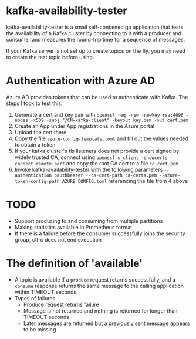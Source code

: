 # kafka-availability-tester

kafka-availability-tester is a small self-contained go application that tests the availability of a
Kafka cluster by connecting to it with a producer and consumer and measures the round-trip time for 
a sequence of messages.

If your Kafka server is not set up to create topics on the fly, you may need to create the test topic
before using.

# Authentication with Azure AD

Azure AD provides tokens that can be used to authenticate with Kafka. The steps I took to test this:
1. Generate a cert and key pair with `openssl req -new -newkey rsa:4096 -nodes -x509 -subj "/CN=kafka-client" -keyout key.pem -out cert.pem`
2. Create an App under App registrations in the Azure portal 
3. Upload the cert there
4. Copy the file `azure-config-template.toml` and fill out the values needed to obtain a token 
5. If your kafka cluster's tls listeners does not provide a cert signed by widely trusted CA, connect
   using `openssl s_client -showcerts -connect remote:port` and copy the root CA cert to a file `ca-cert.pem`
6. Invoke kafka-availability-tester with the following parameters 
   `--authentication oauthbearer --ca-cert-path ca-certs.pem --azure-token-config-path AZURE_CONFIG.toml`
   referencing the file from 4 above 

# TODO
* Support producing to and consuming from multiple partitions
* Making statistics available in Prometheus format
* If there is a failure before the consumer successfully joins the security group, ctl-c does not end execution

# The definition of 'available'
* A topic is available if a `produce` request returns successfully, and a `consume` response returns the same 
message to the calling application within TIMEOUT seconds.
* Types of failures
    * Produce request returns failure
    * Message is not returned and nothing is returned for longer than TIMEOUT seconds
    * Later messages are returned but a previously sent message appears to be missing
